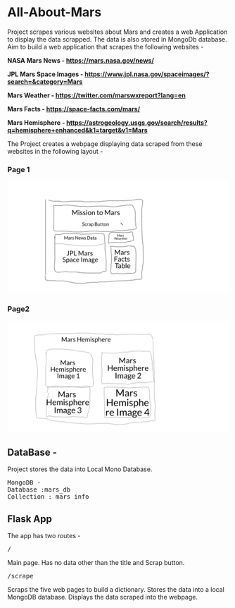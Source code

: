 # All-About-Mars

Project scrapes various websites about Mars and creates a web Application to display the data scrapped. The data is also stored in MongoDb database. Aim to build a web application that scrapes the following websites - 

**NASA Mars News - https://mars.nasa.gov/news/**

**JPL Mars Space Images - https://www.jpl.nasa.gov/spaceimages/?search=&category=Mars**

**Mars Weather - https://twitter.com/marswxreport?lang=en**

**Mars Facts - https://space-facts.com/mars/**

**Mars Hemisphere - https://astrogeology.usgs.gov/search/results?q=hemisphere+enhanced&k1=target&v1=Mars**

The Project creates a webpage displaying data scraped from these websites in the following layout - 

### Page 1
![Page 1](img/pg1.png)

### Page2
![Page 2](img/pg2.png)

## DataBase - 

Project stores the data into Local Mono Database. 
<pre>
MongoDB - 
Database :mars_db
Collection : mars_info
</pre>

## Flask App
The app has two routes - 

<pre>
/
</pre>
<p> Main page. Has no data other than the title and Scrap button. 
  
 <pre>
/scrape
</pre>
<p> Scraps the five web pages to build a dictionary. Stores the data into a local MongoDB database. Displays the data scraped into the webpage. 
